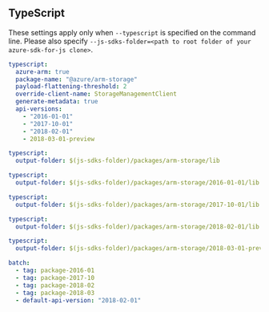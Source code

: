 ## TypeScript

These settings apply only when `--typescript` is specified on the command line.
Please also specify `--js-sdks-folder=<path to root folder of your azure-sdk-for-js clone>`.

``` yaml $(typescript)
typescript:
  azure-arm: true
  package-name: "@azure/arm-storage"
  payload-flattening-threshold: 2
  override-client-name: StorageManagementClient
  generate-metadata: true
  api-versions:
    - "2016-01-01"
    - "2017-10-01"
    - "2018-02-01"
    - 2018-03-01-preview
```

``` yaml $(typescript) && $(default-api-version) == '2018-02-01'
typescript:
  output-folder: $(js-sdks-folder)/packages/arm-storage/lib
```

``` yaml $(typescript) && $(tag) == 'package-2016-01'
typescript:
  output-folder: $(js-sdks-folder)/packages/arm-storage/2016-01-01/lib
```

``` yaml $(typescript) && $(tag) == 'package-2017-10'
typescript:
  output-folder: $(js-sdks-folder)/packages/arm-storage/2017-10-01/lib
```

``` yaml $(typescript) && $(tag) == 'package-2018-02'
typescript:
  output-folder: $(js-sdks-folder)/packages/arm-storage/2018-02-01/lib
```

``` yaml $(typescript) && $(tag) == 'package-2018-03'
typescript:
  output-folder: $(js-sdks-folder)/packages/arm-storage/2018-03-01-preview/lib
```

``` yaml $(typescript) && $(multiapi)
batch:
  - tag: package-2016-01
  - tag: package-2017-10
  - tag: package-2018-02
  - tag: package-2018-03
  - default-api-version: "2018-02-01"
```
